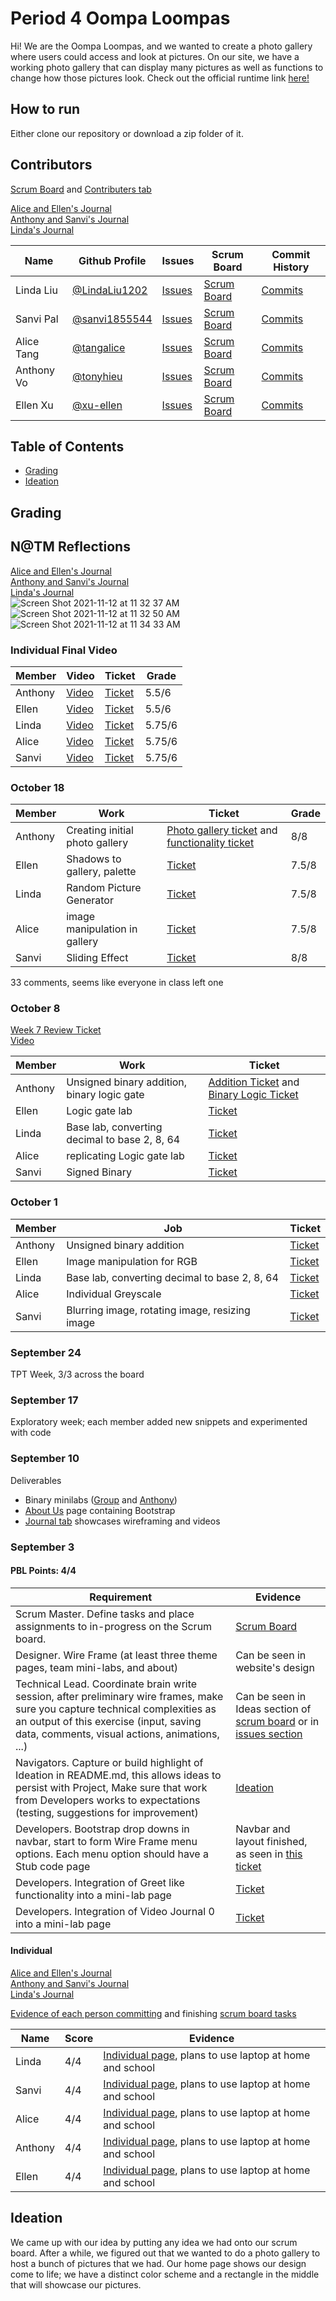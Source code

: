 # Period 4 Oompa Loompas

Hi! We are the Oompa Loompas, and we wanted to create a photo gallery where users could access and look at pictures. On our site, we have a working photo gallery that can display many pictures as well as functions to change how those pictures look. Check out the official runtime link [here!](https://oompaloompas.nighthawkcodingsociety.com)

## How to run

Either clone our repository or download a zip folder of it. 

## Contributors

[Scrum Board](https://github.com/tonyhieu/p4-oompaloompas/projects/1) and [Contributers tab](https://github.com/tonyhieu/p4-oompaloompas/graphs/contributors)

[Alice and Ellen's Journal](https://docs.google.com/document/d/1IMomoeHpL4793btw-B4mt3yB9S1Kny-oxPzsLeIh2i8/edit?usp=sharing)
<br />
[Anthony and Sanvi's Journal](https://docs.google.com/document/d/1UPQxYudsGg_CQ7wcLBHzOEVOC-G-4lH2g79Qe2gOj3A/edit?usp=sharing)
<br />
[Linda's Journal](https://docs.google.com/document/d/1d0F_Sr5oOJlMEnkFgruAcjrxLBLO19QT5fNWwc1e6u4/edit?usp=sharing)

| Name | Github Profile | Issues | Scrum Board | Commit History |
| - | - | - | - | - |
| Linda Liu | [@LindaLiu1202](https://github.com/LindaLiu1202) | [Issues](https://github.com/tonyhieu/p4-oompaloompas/issues?q=assignee%3ALindaLiu1202) | [Scrum Board](https://github.com/tonyhieu/p4-oompaloompas/projects/1?card_filter_query=assignee%3ALindaLiu1202) | [Commits](https://github.com/tonyhieu/p4-oompaloompas/commits?author=LindaLiu1202) |
| Sanvi Pal | [@sanvi1855544](https://github.com/sanvi1855544) | [Issues](https://github.com/tonyhieu/p4-oompaloompas/issues?q=assignee%3Asanvi1855544) | [Scrum Board](https://github.com/tonyhieu/p4-oompaloompas/projects/1?card_filter_query=assignee%3Asanvi1855544) | [Commits](https://github.com/tonyhieu/p4-oompaloompas/commits?author=sanvi1855544) |
| Alice Tang | [@tangalice](https://github.com/tangalice) | [Issues](https://github.com/tonyhieu/p4-oompaloompas/issues?q=assignee%3Atangalice) | [Scrum Board](https://github.com/tonyhieu/p4-oompaloompas/projects/1?card_filter_query=assignee%3Atangalice) | [Commits](https://github.com/tonyhieu/p4-oompaloompas/commits?author=tangalice) |
| Anthony Vo | [@tonyhieu](https://github.com/tonyhieu) | [Issues](https://github.com/tonyhieu/p4-oompaloompas/issues?q=assignee%3Atonyhieu) | [Scrum Board](https://github.com/tonyhieu/p4-oompaloompas/projects/1?card_filter_query=assignee%3Atonyhieu) | [Commits](https://github.com/tonyhieu/p4-oompaloompas/commits?author=tonyhieu) |
| Ellen Xu | [@xu-ellen](https://github.com/xu-ellen) | [Issues](https://github.com/tonyhieu/p4-oompaloompas/issues?q=assignee%3Axu-ellen) | [Scrum Board](https://github.com/tonyhieu/p4-oompaloompas/projects/1?card_filter_query=assignee%3Axu-ellen) | [Commits](https://github.com/tonyhieu/p4-oompaloompas/commits?author=xu-ellen) |

## Table of Contents
- [Grading](https://github.com/tonyhieu/p4-oompaloompas/blob/master/README.md#grading)
- [Ideation](https://github.com/tonyhieu/p4-oompaloompas/blob/master/README.md#ideation)

## Grading

## N@TM Reflections

[Alice and Ellen's Journal](https://docs.google.com/document/d/1IMomoeHpL4793btw-B4mt3yB9S1Kny-oxPzsLeIh2i8/edit?usp=sharing)
<br />
[Anthony and Sanvi's Journal](https://docs.google.com/document/d/1UPQxYudsGg_CQ7wcLBHzOEVOC-G-4lH2g79Qe2gOj3A/edit?usp=sharing)
<br />
[Linda's Journal](https://docs.google.com/document/d/1d0F_Sr5oOJlMEnkFgruAcjrxLBLO19QT5fNWwc1e6u4/edit?usp=sharing)
<br />
![Screen Shot 2021-11-12 at 11 32 37 AM](https://user-images.githubusercontent.com/54915685/141524697-132166bb-30a2-456f-ad0d-f447a4f18c07.png)
<br />
![Screen Shot 2021-11-12 at 11 32 50 AM](https://user-images.githubusercontent.com/54915685/141524705-e4665713-8e26-4910-9995-8e63f23961f9.png)
<br />
![Screen Shot 2021-11-12 at 11 34 33 AM](https://user-images.githubusercontent.com/54915685/141524709-ecd5da1f-ce49-42b9-82d2-14dbc92627c6.png)


### Individual Final Video

| Member | Video | Ticket | Grade |
| - | - | - | - |
| Anthony | [Video](https://youtu.be/CMGlGF0Zlpc) | [Ticket](https://github.com/tonyhieu/p4-oompaloompas/issues/65) | 5.5/6 |
| Ellen | [Video](https://drive.google.com/file/d/1OUw365Uv2u3rKtXfx7dsPjyhP3c03wj4/view?usp=sharing) | [Ticket](https://github.com/tonyhieu/p4-oompaloompas/issues/63) | 5.5/6 |
| Linda | [Video](https://drive.google.com/file/d/135DzVZgvTSEfSWDVXkDrSjd8qpa3xi2X/view?usp=sharing) | [Ticket](https://github.com/tonyhieu/p4-oompaloompas/issues/64) | 5.75/6 |
| Alice | [Video](https://drive.google.com/file/d/11-0T8_guhfHA9cAMfD_ALp4UG1qWZFE6/view?usp=sharing)| [Ticket](https://github.com/tonyhieu/p4-oompaloompas/issues/66) | 5.75/6 |
| Sanvi | [Video](https://youtu.be/91VHREWHJkM) | [Ticket](https://github.com/tonyhieu/p4-oompaloompas/issues/67) | 5.75/6 |

### October 18
| Member | Work | Ticket | Grade |
| - | - | - | - |
| Anthony | Creating initial photo gallery | [Photo gallery ticket](https://github.com/tonyhieu/p4-oompaloompas/issues/38) and [functionality ticket](https://github.com/tonyhieu/p4-oompaloompas/issues/53)| 8/8 |
| Ellen | Shadows to gallery, palette | [Ticket](https://github.com/tonyhieu/p4-oompaloompas/issues/59) | 7.5/8 |
| Linda | Random Picture Generator | [Ticket](https://github.com/tonyhieu/p4-oompaloompas/issues/57) | 7.5/8 |
| Alice | image manipulation in gallery| [Ticket](https://github.com/tonyhieu/p4-oompaloompas/issues/58) | 7.5/8 |
| Sanvi | Sliding Effect | [Ticket](https://github.com/tonyhieu/p4-oompaloompas/commit/58988e154a8d8d4742d3b1321cd8a95b7e5039a3) | 8/8 |

33 comments, seems like everyone in class left one


### October 8

[Week 7 Review Ticket](https://github.com/tonyhieu/p4-oompaloompas/issues/51)
<br />
[Video](https://youtu.be/HzD0qHlWgi0)

| Member | Work | Ticket |
| - | - | - |
| Anthony | Unsigned binary addition, binary logic gate | [Addition Ticket](https://github.com/tonyhieu/p4-oompaloompas/issues/44) and [Binary Logic Ticket](https://github.com/tonyhieu/p4-oompaloompas/issues/42)|
| Ellen | Logic gate lab | [Ticket](https://github.com/tonyhieu/p4-oompaloompas/issues/48) |
| Linda | Base lab, converting decimal to base 2, 8, 64 | [Ticket](https://github.com/tonyhieu/p4-oompaloompas/issues/37) |
| Alice | replicating Logic gate lab| [Ticket](https://github.com/tonyhieu/p4-oompaloompas/issues/48) |
| Sanvi | Signed Binary | [Ticket](https://github.com/tonyhieu/p4-oompaloompas/projects/1#card-70444294) |


### October 1

| Member | Job | Ticket |
| - | - | - |
| Anthony | Unsigned binary addition | [Ticket](https://github.com/tonyhieu/p4-oompaloompas/issues/44) |
| Ellen | Image manipulation for RGB | [Ticket]() |
| Linda | Base lab, converting decimal to base 2, 8, 64 | [Ticket](https://github.com/tonyhieu/p4-oompaloompas/issues/37) |
| Alice | Individual Greyscale | [Ticket](https://github.com/tonyhieu/p4-oompaloompas/issues/46) |
| Sanvi | Blurring image, rotating image, resizing image | [Ticket](https://github.com/tonyhieu/p4-oompaloompas/issues/34) |

### September 24

TPT Week, 3/3 across the board

### September 17

Exploratory week; each member added new snippets and experimented with code

### September 10

Deliverables
- Binary minilabs ([Group](https://github.com/tonyhieu/p4-oompaloompas/blob/master/templates/minilab/binary.html) and [Anthony](https://github.com/tonyhieu/p4-oompaloompas/blob/master/templates/individual/anthony/binary.html))
- [About Us](https://github.com/tonyhieu/p4-oompaloompas/blob/master/templates/about.html) page containing Bootstrap
- [Journal tab](https://github.com/tonyhieu/p4-oompaloompas/blob/master/templates/changelog.html) showcases wireframing and videos


### September 3

#### PBL Points: 4/4

| Requirement | Evidence |
| - | - |
| Scrum Master. Define tasks and place assignments to in-progress on the Scrum board. | [Scrum Board](https://github.com/tonyhieu/p4-oompaloompas/projects/1) |
| Designer. Wire Frame (at least three theme pages, team mini-labs, and about)  | Can be seen in website's design |
| Technical Lead. Coordinate brain write session, after preliminary wire frames, make sure you capture technical complexities as an output of this exercise (input, saving data, comments, visual actions, animations, ...) | Can be seen in Ideas section of [scrum board](https://github.com/tonyhieu/p4-oompaloompas/projects/1) or in [issues section](https://github.com/tonyhieu/p4-oompaloompas/issues) |
| Navigators. Capture or build highlight of Ideation in README.md, this allows ideas to persist with Project,  Make sure that work from Developers works to expectations (testing, suggestions for improvement) | [Ideation](https://github.com/tonyhieu/p4-oompaloompas/blob/master/README.md#ideation) |
| Developers. Bootstrap drop downs in navbar, start to form Wire Frame menu options.  Each menu option should have a Stub code page | Navbar and layout finished, as seen in [this ticket](https://github.com/tonyhieu/p4-oompaloompas/issues/1) |
| Developers. Integration of Greet like functionality into a mini-lab page | [Ticket](https://github.com/tonyhieu/p4-oompaloompas/issues/19) |
| Developers. Integration of Video Journal 0 into a mini-lab page | [Ticket](https://github.com/tonyhieu/p4-oompaloompas/issues/16) |

#### Individual

[Alice and Ellen's Journal](https://docs.google.com/document/d/1IMomoeHpL4793btw-B4mt3yB9S1Kny-oxPzsLeIh2i8/edit?usp=sharing)
<br />
[Anthony and Sanvi's Journal](https://docs.google.com/document/d/1UPQxYudsGg_CQ7wcLBHzOEVOC-G-4lH2g79Qe2gOj3A/edit?usp=sharing)
<br />
[Linda's Journal](https://docs.google.com/document/d/1d0F_Sr5oOJlMEnkFgruAcjrxLBLO19QT5fNWwc1e6u4/edit?usp=sharing)

[Evidence of each person committing](https://github.com/tonyhieu/p4-oompaloompas/graphs/contributors) and finishing [scrum board tasks](https://github.com/tonyhieu/p4-oompaloompas/projects/1)

| Name | Score | Evidence |
| - | - | - |
| Linda | 4/4 | [Individual page](https://github.com/tonyhieu/p4-oompaloompas/blob/master/templates/individual/linda.html), plans to use laptop at home and school | 
| Sanvi | 4/4 | [Individual page](https://github.com/tonyhieu/p4-oompaloompas/blob/master/templates/individual/sanvi.html), plans to use laptop at home and school | 
| Alice | 4/4 | [Individual page](https://github.com/tonyhieu/p4-oompaloompas/blob/master/templates/individual/alice.html), plans to use laptop at home and school | 
| Anthony | 4/4 | [Individual page](https://github.com/tonyhieu/p4-oompaloompas/blob/master/templates/individual/anthony.html), plans to use laptop at home and school | 
| Ellen | 4/4 | [Individual page](https://github.com/tonyhieu/p4-oompaloompas/blob/master/templates/individual/ellen.html), plans to use laptop at home and school | 

## Ideation
We came up with our idea by putting any idea we had onto our scrum board. After a while, we figured out that we wanted to do a photo gallery to host a bunch of pictures that we had. Our home page shows our design come to life; we have a distinct color scheme and a rectangle in the middle that will showcase our pictures.




